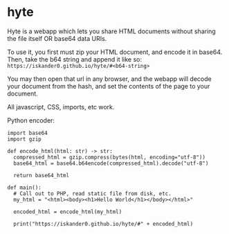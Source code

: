 # hyte

Hyte is a webapp which lets you share HTML documents without sharing the file itself OR base64 data URIs.

To use it, you first must zip your HTML document, and encode it in base64.
Then, take the b64 string and append it like so:
`https://iskander0.github.io/hyte/#<b64-string>`

You may then open that url in any browser, and the webapp will decode your document from the hash, and set the contents of the page to your document.

All javascript, CSS, imports, etc work.

Python encoder:

```
import base64
import gzip

def encode_html(html: str) -> str:
  compressed_html = gzip.compress(bytes(html, encoding="utf-8"))
  base64_html = base64.b64encode(compressed_html).decode("utf-8")

  return base64_html

def main():
  # Call out to PHP, read static file from disk, etc.
  my_html = "<html><body><h1>Hello World</h1></body></html>"

  encoded_html = encode_html(my_html)

  print("https://iskander0.github.io/hyte/#" + encoded_html)
```
